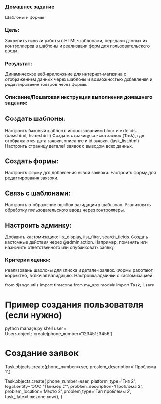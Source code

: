 ### Домашнее задание
Шаблоны и формы

### Цель:
Закрепить навыки работы с HTML-шаблонами, передачи данных из контроллеров в шаблоны и реализации форм для пользовательского ввода.

### Результат:
Динамическое веб-приложение для интернет-магазина с отображением данных через шаблоны и возможностью добавления и редактирования товаров через формы.


### Описание/Пошаговая инструкция выполнения домашнего задания:
## Создать шаблоны:
Настроить базовый шаблон с использованием block и extends. (base.html, home.html)
Создать страницу списка заявок (Task), где отображаются дата заявки, описание и id заявки. (task_list.html)
Настроить страницу деталей заявок с выводом всех данных.
## Создать формы:
Настроить форму для добавления новой заявоки.
Настроить форму для редактирования заявоки.
## Связь с шаблонами:
Настроить отображение ошибок валидации в шаблонах.
Реализовать обработку пользовательского ввода через контроллеры.
## Настроить админку:
Добавить кастомизацию: list_display, list_filter, search_fields.
Создать кастомные действия через @admin.action. 
Например, поменять или назначить ответственного или опубликовать заявку.

### Критерии оценки:
Реализованы шаблоны для списка и деталей заявок.
Формы работают корректно, включая валидацию.
Настройка админки с кастомизацией.


from django.utils import timezone
from my_app.models import Task, Users

# Пример создания пользователя (если нужно)
python manage.py shell
user = Users.objects.create(phone_number='12345123456')

# Создание заявок
Task.objects.create(phone_number=user,  problem_description='Проблема 1',)

Task.objects.create(
    phone_number=user,
    platform_type='Тип 2',
    legal_entity='ООО "Пример 2"',
    problem_description='Проблема 2',
    problem_location='Место 2',
    problem_type='Тип проблемы 2',
    task_date=timezone.now(),
)
